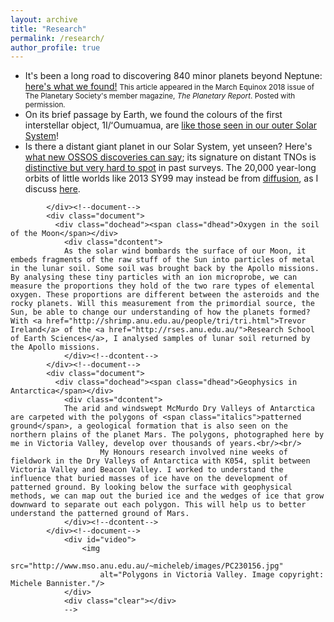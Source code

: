 ```yaml
---
layout: archive
title: "Research"
permalink: /research/
author_profile: true
---
```



<!--New first-author paper in ApJS: <br/><i><a href="">OSSOS: VII. 800+ trans-Neptunian objects —
the complete data release.</a></i> <br/> -->

* It's been a long road to discovering 840 minor planets beyond Neptune:
<a href="Beyond_Neptune.pdf">here's what we found!</a>
<small>This article appeared in the March Equinox 2018 issue of The Planetary Society's
    member magazine, <i>The Planetary Report</i>.
Posted with permission.</small>
* On its brief passage by Earth, we found the colours of the first interstellar object, 1I/ʻOumuamua,
are <a href="https://arxiv.org/abs/1711.06214">like those seen in our outer Solar System</a>!
* Is there a distant giant planet in our Solar System, yet unseen?
Here's <a href="https://arxiv.org/abs/1706.05348">what new OSSOS discoveries can say</a>;
its signature on distant TNOs is <a href="http://arxiv.org/abs/1605.06575">distinctive but very hard to spot</a> in past surveys.
The 20,000 year-long orbits of little worlds like 2013 SY99 may instead be from
<a href="https://arxiv.org/abs/1704.01952">diffusion</a>, as I discuss
<a href="https://theconversation.com/our-discovery-of-a-minor-planet-beyond-neptune-shows-there-might-not-be-a-planet-nine-after-all-75656">here</a>.

<!---                    Our OSSOS discovery of dwarf planet 2015 RR245 has some excellent summaries from the
<a href="http://www.theglobeandmail.com/technology/science/new-dwarf-planet-spotted-at-solar-systems-outer-fringe/article30854098/">Globe and Mail</a>,
<a href="http://news.nationalgeographic.com/2016/07/mini-pluto-dwarf-planet-discovery-astronomy/">National Geographic</a>,
<a href="http://www.nytimes.com/2016/07/14/science/astronomers-discover-new-likely-dwarf-planet.html?smid=pl-share&_r=0">NY Times</a>,
<a href="http://www.skyandtelescope.com/astronomy-news/new_kbo_2015-rr245/">Sky and Telescope</a>,
<a href="https://eos.org/articles/new-found-dwarf-planet-points-to-solar-systems-chaotic-past">EOS</a>,
and the <a href="http://www.cbc.ca/news/technology/dwarf-planet-discovered-2015-rr245-1.3676014?cmp=rss">CBC</a>.
</br>
</br> -->

<!---
<div class="document">
                <div class="dochead"><span class="dhead">Where did we come from?</span></div>
                    <div class="dcontent">
                        My research aims to help build our understanding of the earliest history of our Solar System.
                        How did the planets form? Why do we see them in their current positions?
                        In the last fifteen years, our story of how our Solar System came to be in its present state
                        has altered dramatically - and this is largely due to knowing more about some of
                        the smallest worlds in our planetary system.
                    </div>
            </div><!--document-->
<!---            <div class="document">
                <div class="dochead"><span class="dhead">The littlest protoplanets</span></div>
                    <div class="dcontent">
                        The formation of the planets left a population of remnant worlds orbiting on the outer edges
                        of the Solar System, in the vast spaces beyond Neptune. These small objects, no larger than
                        the state of Western Australia, have remained near-undisturbed on their orbits.
                        They offer a snapshot of the earliest times, and their existence places limits on the
                        potential migrations of the giant planets.
                    </div>
            </div><!--document-->
<!---            <div class="document">
                <div class="dochead"><span class="dhead">Hunting across the skies</span></div>
                    <div class="dcontent">
                    The first search for these distant worlds was made by a young astronomer, Clyde Tombaugh, in 1930.
                        His survey discovered Pluto; but it was not until the early 1990s that new surveys with
                        digital cameras discovered more such worlds, and began to show us the abundance
                        and diversity of Pluto's kin.
                    </div>
            </div><!--document-->
<!---            <div class="document">
                <div class="dochead"><span class="dhead">PhD: mining for new dwarf planets</span></div>
                    <div class="dcontent">
                        Our surveys at Siding Spring Observatory aimed to complete this emerging picture.
                        The Uppsala telescope observes every night as part of an ongoing program to detect
                        swift-moving near-Earth asteroids. For my PhD, I reprocessed five years of their observations
                        to look for the much slower motion of large, bright trans-Neptunian objects.
                        <br><br>
                        I worked with <a href="http://www.mso.anu.edu.au/~brian/">Brian Schmidt</a> and
                        <a href="http://www.mso.anu.edu.au/pfrancis/">Paul Francis</a> at RSAA and
                        with <a href='http://www.gps.caltech.edu/~mbrown/'>Mike Brown</a> at Caltech;
                        here Mike <a href='http://www.mikebrownsplanets.com/2010/10/heading-south-looking-up.html'>discusses our work</a>.
                    </div>
            </div>
-->


<!---               <div class="dochead"><span class="dhead">The mutual events of Haumea</span></div>
                <div class="dcontent">
                The dwarf planet Haumea is the parent of a collisional family that includes its two moons, Hi'iaka and Namaka. The orbits of the moons of this strange dwarf planet are currently lined up so that from our view here on Earth, they eclipse Haumea itself. This alignment will persist only for another year or so, then not recur for another 300 years. As part of an international collaboration, I am <a href='http://web.gps.caltech.edu/~mbrown/2003EL61/mutual/'>trying to observe</a> these rare events: they could allow us to very accurately calculate the shape of Haumea, which spins so fast that it is warped out into the form of a rugby ball.
                
                </div><!--dcontent-->
            </div><!--document-->
            <div class="document">
              <div class="dochead"><span class="dhead">Oxygen in the soil of the Moon</span></div>
                <div class="dcontent">
                As the solar wind bombards the surface of our Moon, it embeds fragments of the raw stuff of the Sun into particles of metal in the lunar soil. Some soil was brought back by the Apollo missions. By analysing these tiny particles with an ion microprobe, we can measure the proportions they hold of the two rare types of elemental oxygen. These proportions are different between the asteroids and the rocky planets. Will this measurement from the primordial source, the Sun, be able to change our understanding of how the planets formed? With <a href="http://shrimp.anu.edu.au/people/tri/tri.html">Trevor Ireland</a> of the <a href="http://rses.anu.edu.au/">Research School of Earth Sciences</a>, I analysed samples of lunar soil returned by the Apollo missions.
                </div><!--dcontent-->
            </div><!--document-->
            <div class="document">
              <div class="dochead"><span class="dhead">Geophysics in Antarctica</span></div>
                <div class="dcontent">
                The arid and windswept McMurdo Dry Valleys of Antarctica are carpeted with the polygons of <span class="italics">patterned ground</span>, a geological formation that is also seen on the northern plains of the planet Mars. The polygons, photographed here by me in Victoria Valley, develop over thousands of years.<br/><br/>
                        My Honours research involved nine weeks of fieldwork in the Dry Valleys of Antarctica with K054, split between Victoria Valley and Beacon Valley. I worked to understand the influence that buried masses of ice have on the development of patterned ground. By looking below the surface with geophysical methods, we can map out the buried ice and the wedges of ice that grow downward to separate out each polygon. This will help us to better understand the patterned ground of Mars.
                </div><!--dcontent-->
            </div><!--document-->
                <div id="video">
                	<img
                        src="http://www.mso.anu.edu.au/~micheleb/images/PC230156.jpg"
                        alt="Polygons in Victoria Valley. Image copyright: Michele Bannister."/>
                </div>
                <div class="clear"></div> 
                -->
